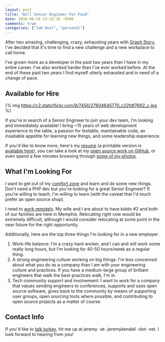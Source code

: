 ```yaml
---
layout: post
title: "Will Senior Engineer For Food"
date: 2016-06-24 13:32:28 -0500
comments: true
categories: ["Job Hunt", "personal"]
---
```


After two amazing, challenging, crazy, exhausting years with [Graph Story](http://graphstory.com/),
I've decided that it's time to find a new challenge and a new workplace to call home.

I've grown more as a developer in the past two years than I have in my entire
career. I've also worked harder than I've ever worked before. At the end of these past
two years I find myself utterly exhausted and in need of a change of pace.

## Available for Hire

{% img https://c2.staticflickr.com/8/7456/27604645770_c22fdf7662_c.jpg %}

If you're in search of a Senior Engineer to join your dev team, I'm looking and
immediately available! I bring ~15 years of web development experience to the table, a
passion for testable, maintainable code, an insatiable appetite for learning
new things, and some leadership experience.

If you'd like to know more, here's my [resume](https://github.com/jeremykendall/resume) 
(a printable version is [available here](https://gitprint.com/jeremykendall/resume)),
you can take a look at my [open source work on GitHub](https://github.com/jeremykendall), or even
spend a few minutes browsing through [some of my photos](https://www.flickr.com/photos/jeremykendall).

## What I'm Looking For

I want to get out of my [comfort zone](http://giphy.com/gifs/thecomebackhbo-comeback-the-val-cherish-3rgXBre36c9Bnz5hV6)
and learn and do some new things. Don't need a PHP dev but you're looking for a
great Senior Engineer? If you're willing to teach, I'm willing to learn (with
the caveat that I'd much prefer an open source shop).

I need to [work remotely](http://giphy.com/gifs/photo-70s-muppets-gEfrwXsPRk14Q). My wife and I are about to have kiddo #2 and both of
our families are here in Memphis. Relocating right now would be extremely
difficult, although I would consider relocating at some point in the near
future for the right opportunity.

Additionally, here are the top three things I'm looking for in a new employer:

1. Work-life balance: I'm a crazy hard worker, and I can and will work some
   really long hours, but I'm looking for 40-50 hours/week as a regular thing.
2. A strong engineering culture working on big things: I'm less concerned about what you do as a
   company than I am with your engineering culture and practices. If you have a
   medium-large group of brilliant engineers that walk the best-practices walk,
   I'm in.
3. Tech community support and involvement: I want to work for a company that
   values sending engineers to conferences, supports and uses open source
   software, gives back to the community by means of supporting user groups,
   open sourcing tools where possible, and contributing to open source projects
   as a matter of course.

## Contact Info

If you'd like to [talk turkey](http://english.stackexchange.com/questions/64733/why-do-we-talk-turkey), 
hit me up at jeremy -at- jeremykendall -dot- net. I look forward to hearing from you!
